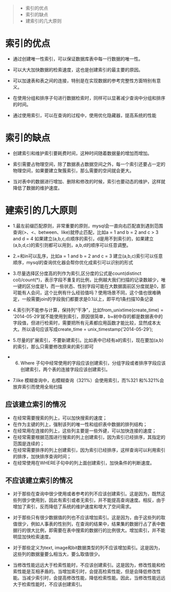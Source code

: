 > * 索引的优点
> * 索引的缺点
> * 建索引的几大原则

# 索引的优点
- 通过创建唯一性索引，可以保证数据库表中每一行数据的唯一性。

- 可以大大加快数据的检索速度，这也是创建索引的最主要的原因。

- 可以加速表和表之间的连接，特别是在实现数据的参考完整性方面特别有意义。

- 在使用分组和排序子句进行数据检索时，同样可以显著减少查询中分组和排序的时间。

- 通过使用索引，可以在查询的过程中，使用优化隐藏器，提高系统的性能

# 索引的缺点
- 创建索引和维护索引要耗费时间，这种时间随着数据量的增加而增加。

- 索引需要占物理空间，除了数据表占数据空间之外，每一个索引还要占一定的物理空间，如果要建立聚簇索引，那么需要的空间就会更大。

- 当对表中的数据进行增加、删除和修改的时候，索引也要动态的维护，这样就降低了数据的维护速度。

# 建索引的几大原则
- 1.最左前缀匹配原则，非常重要的原则，mysql会一直向右匹配直到遇到范围查询(>、<、between、like)就停止匹配，比如a = 1 and b = 2 and c > 3 and d = 4 如果建立(a,b,c,d)顺序的索引，d是用不到索引的，如果建立(a,b,d,c)的索引则都可以用到，a,b,d的顺序可以任意调整。

- 2.=和in可以乱序，比如a = 1 and b = 2 and c = 3 建立(a,b,c)索引可以任意顺序，mysql的查询优化器会帮你优化成索引可以识别的形式

- 3.尽量选择区分度高的列作为索引,区分度的公式是count(distinct col)/count(*)，表示字段不重复的比例，比例越大我们扫描的记录数越少，唯一键的区分度是1，而一些状态、性别字段可能在大数据面前区分度就是0，那可能有人会问，这个比例有什么经验值吗？使用场景不同，这个值也很难确定，一般需要join的字段我们都要求是0.1以上，即平均1条扫描10条记录

- 4.索引列不能参与计算，保持列“干净”，比如from_unixtime(create_time) = ’2014-05-29’就不能使用到索引，原因很简单，b+树中存的都是数据表中的字段值，但进行检索时，需要把所有元素都应用函数才能比较，显然成本太大。所以语句应该写成create_time = unix_timestamp(’2014-05-29’);

- 5.尽量的扩展索引，不要新建索引。比如表中已经有a的索引，现在要加(a,b)的索引，那么只需要修改原来的索引即可

- 6. Where 子句中经常使用的字段应该创建索引，分组字段或者排序字段应该创建索引，两个表的连接字段应该创建索引。

- 7.like 模糊查询中，右模糊查询（321%）会使用索引，而%321 和%321%会放弃索引而使用全局扫描

## 应该建立索引的情况

- 在经常需要搜索的列上，可以加快搜索的速度；
- 在作为主键的列上，强制该列的唯一性和组织表中数据的排列结构；
- 在经常用在连接的列上，这些列主要是一些外键，可以加快连接的速度；
- 在经常需要根据范围进行搜索的列上创建索引，因为索引已经排序，其指定的范围是连续的；
- 在经常需要排序的列上创建索引，因为索引已经排序，这样查询可以利用索引的排序，加快排序查询时间；
- 在经常使用在WHERE子句中的列上面创建索引，加快条件的判断速度。

## 不应该建立索引的情况
- 对于那些在查询中很少使用或者参考的列不应该创建索引。这是因为，既然这些列很少使用到，因此有索引或者无索引，并不能提高查询速度。相反，由于增加了索引，反而降低了系统的维护速度和增大了空间需求。

- 对于那些只有很少数据值的列也不应该增加索引。这是因为，由于这些列的取值很少，例如人事表的性别列，在查询的结果中，结果集的数据行占了表中数据行的很大比例，即需要在表中搜索的数据行的比例很大。增加索引，并不能明显加快检索速度。

- 对于那些定义为text, image和bit数据类型的列不应该增加索引。这是因为，这些列的数据量要么相当大，要么取值很少。

- 当修改性能远远大于检索性能时，不应该创建索引。这是因为，修改性能和检索性能是互相矛盾的。当增加索引时，会提高检索性能，但是会降低修改性能。当减少索引时，会提高修改性能，降低检索性能。因此，当修改性能远远大于检索性能时，不应该创建索引。
